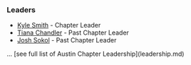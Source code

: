 ### Leaders

* [Kyle Smith](mailto:kyle.smith@owasp.org) - Chapter Leader
* [Tiana Chandler](mailto:tiana.chandler@owasp.org) - Past Chapter Leader
* [Josh Sokol](mailto:josh.sokol@owasp.org) - Past Chapter Leader
<P>
... [see full list of Austin Chapter Leadership](leadership.md)
